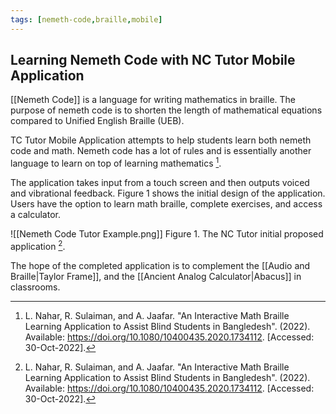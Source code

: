 ```yaml
---
tags: [nemeth-code,braille,mobile]
---
```


## Learning Nemeth Code with NC Tutor Mobile Application

[[Nemeth Code]] is a language for writing mathematics in braille. The purpose of nemeth code is to shorten the length of mathematical equations compared to Unified English Braille (UEB).

TC Tutor Mobile Application attempts to help students learn both nemeth code and math. Nemeth code has a lot of rules and is essentially another language to learn on top of learning mathematics [^1].

The application takes input from a touch screen and then outputs voiced and vibrational feedback. Figure 1 shows the initial design of the application. Users have the option to learn math braille, complete exercises, and access a calculator.

![[Nemeth Code Tutor Example.png]]
Figure 1. The NC Tutor initial proposed application [^1].

The hope of the completed application is to complement the [[Audio and Braille|Taylor Frame]], and the [[Ancient Analog Calculator|Abacus]] in classrooms.

[^1]: L. Nahar, R. Sulaiman, and A. Jaafar. "An Interactive Math Braille Learning Application to Assist Blind Students in Bangledesh". (2022). Available: https://doi.org/10.1080/10400435.2020.1734112. \[Accessed: 30-Oct-2022\].